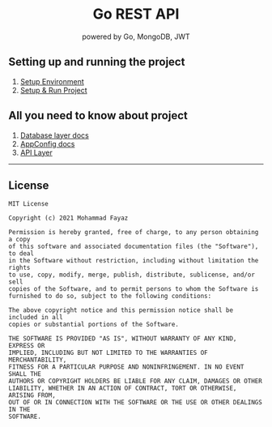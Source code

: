 <h1 align="center"> Go REST API </h1>
<p align="center"> powered by Go, MongoDB, JWT </p>

## Setting up and running the project

1. [Setup Environment](repo_setup/docs/environment.md)
2. [Setup & Run Project](repo_setup/docs/project.md)

## All you need to know about project

1. [Database layer docs](repo_setup/docs/database.md)
2. [AppConfig docs](repo_setup/docs/app_config.md)
3. [API Layer](repo_setup/docs/api_layer.md)
---

## License

```
MIT License

Copyright (c) 2021 Mohammad Fayaz

Permission is hereby granted, free of charge, to any person obtaining a copy
of this software and associated documentation files (the "Software"), to deal
in the Software without restriction, including without limitation the rights
to use, copy, modify, merge, publish, distribute, sublicense, and/or sell
copies of the Software, and to permit persons to whom the Software is
furnished to do so, subject to the following conditions:

The above copyright notice and this permission notice shall be included in all
copies or substantial portions of the Software.

THE SOFTWARE IS PROVIDED "AS IS", WITHOUT WARRANTY OF ANY KIND, EXPRESS OR
IMPLIED, INCLUDING BUT NOT LIMITED TO THE WARRANTIES OF MERCHANTABILITY,
FITNESS FOR A PARTICULAR PURPOSE AND NONINFRINGEMENT. IN NO EVENT SHALL THE
AUTHORS OR COPYRIGHT HOLDERS BE LIABLE FOR ANY CLAIM, DAMAGES OR OTHER
LIABILITY, WHETHER IN AN ACTION OF CONTRACT, TORT OR OTHERWISE, ARISING FROM,
OUT OF OR IN CONNECTION WITH THE SOFTWARE OR THE USE OR OTHER DEALINGS IN THE
SOFTWARE.

```
